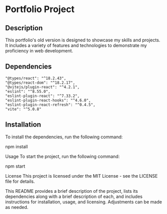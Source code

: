 # Portfolio Project

## Description
This portfolio's old version is designed to showcase my skills and projects. It includes a variety of features and technologies to demonstrate my proficiency in web development.

## Dependencies

    "@types/react": "^18.2.43",
    "@types/react-dom": "^18.2.17",
    "@vitejs/plugin-react": "^4.2.1",
    "eslint": "^8.55.0",
    "eslint-plugin-react": "^7.33.2",
    "eslint-plugin-react-hooks": "^4.6.0",
    "eslint-plugin-react-refresh": "^0.4.5",
    "vite": "^5.0.8"

## Installation
To install the dependencies, run the following command:

npm install

Usage
To start the project, run the following command:

npm start

License
This project is licensed under the MIT License - see the LICENSE file for details.


This README provides a brief description of the project, lists its dependencies along with a brief description of each, and includes instructions for installation, usage, and licensing. Adjustments can be made as needed.
